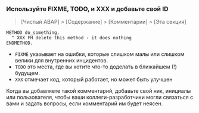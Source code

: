 ### Используйте FIXME, TODO, и XXX и добавьте свой ID

> [Чистый ABAP] > [Содержание] > [Комментарии] > [Эта секция]

```ABAP
METHOD do_something.
  " XXX FH delete this method - it does nothing
ENDMETHOD.
```

- `FIXME` указывает на ошибки, которые слишком малы или слишком велики для внутренних инцидентов.
- `TODO` это места, где вы хотите что-то доделать в ближайшем \(!\) будущем.
- `XXX` отмечает код, который работает, но может быть улучшен

Когда вы добавляете такой комментарий, добавьте свой ник, инициалы или пользователя, чтобы ваши коллеги-разработчики могли связаться с вами
и задать вопросы, если комментарий им будет неясен.